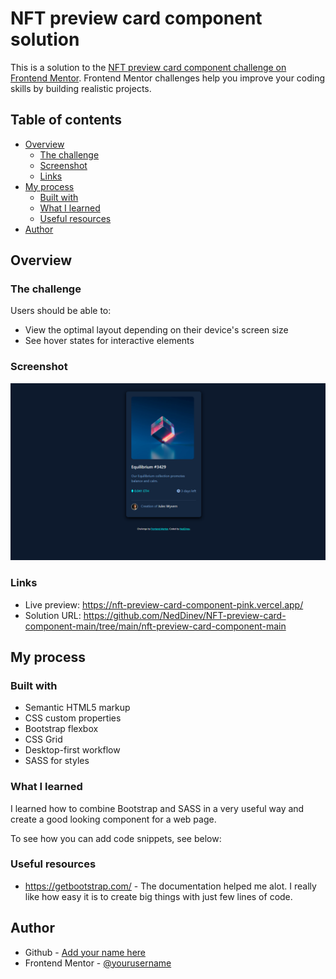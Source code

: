 # NFT preview card component solution

This is a solution to the [NFT preview card component challenge on Frontend Mentor](https://www.frontendmentor.io/challenges/nft-preview-card-component-SbdUL_w0U). Frontend Mentor challenges help you improve your coding skills by building realistic projects. 

## Table of contents

- [Overview](#overview)
  - [The challenge](#the-challenge)
  - [Screenshot](#screenshot)
  - [Links](#links)
- [My process](#my-process)
  - [Built with](#built-with)
  - [What I learned](#what-i-learned)
  - [Useful resources](#useful-resources)
- [Author](#author)



## Overview

### The challenge

Users should be able to:

- View the optimal layout depending on their device's screen size
- See hover states for interactive elements

### Screenshot

<img src="screenshot.png">


### Links

- Live preview: https://nft-preview-card-component-pink.vercel.app/
- Solution URL: https://github.com/NedDinev/NFT-preview-card-component-main/tree/main/nft-preview-card-component-main


## My process

### Built with

- Semantic HTML5 markup
- CSS custom properties
- Bootstrap flexbox
- CSS Grid
- Desktop-first workflow
- SASS for styles



### What I learned

I learned how to combine Bootstrap and SASS in a very useful way and create a good looking component for a web page.

To see how you can add code snippets, see below:

### Useful resources

- https://getbootstrap.com/ - The documentation helped me alot. I really like how easy it is to create big things with just few lines of code.


## Author

- Github - [Add your name here](https://github.com/NedDinev)
- Frontend Mentor - [@yourusername](https://www.frontendmentor.io/profile/NedDinev)
